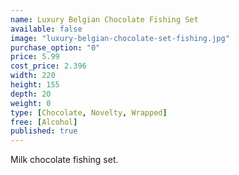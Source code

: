 ```yaml
---
name: Luxury Belgian Chocolate Fishing Set
available: false
image: "luxury-belgian-chocolate-set-fishing.jpg"
purchase_option: "0"
price: 5.99
cost_price: 2.396
width: 220
height: 155
depth: 20
weight: 0
type: [Chocolate, Novelty, Wrapped]
free: [Alcohol]
published: true
---
```

Milk chocolate fishing set.